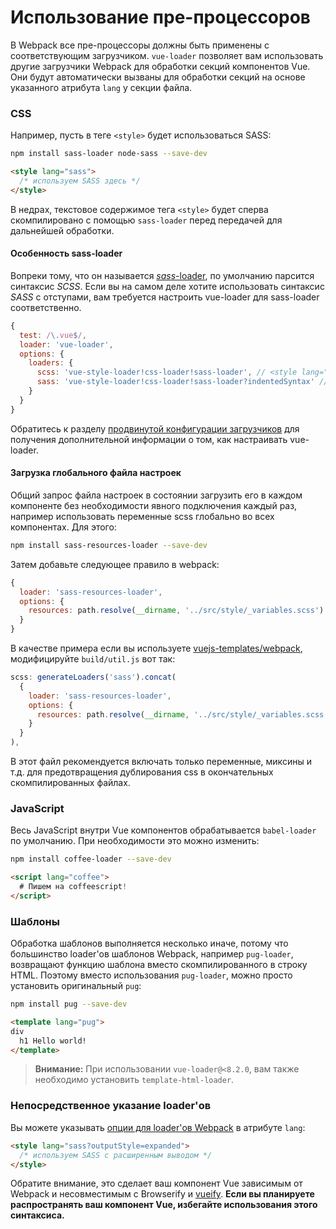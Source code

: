 # Использование пре-процессоров

В Webpack все пре-процессоры должны быть применены с соответствующим загрузчиком. `vue-loader` позволяет вам использовать другие загрузчики Webpack для обработки секций компонентов Vue. Они будут автоматически вызваны для обработки секций на основе указанного атрибута `lang` у секции файла.

### CSS

Например, пусть в теге `<style>` будет использоваться SASS:

``` bash
npm install sass-loader node-sass --save-dev
```

``` html
<style lang="sass">
  /* используем SASS здесь */
</style>
```

В недрах, текстовое содержимое тега `<style>` будет сперва скомпилировано с помощью `sass-loader` перед передачей для дальнейшей обработки.

#### Особенность sass-loader

Вопреки тому, что он называется [*sass*-loader](https://github.com/jtangelder/sass-loader), по умолчанию парсится синтаксис *SCSS*. Если вы на самом деле хотите использовать синтаксис *SASS* с отступами, вам требуется настроить vue-loader для sass-loader соответственно.

```javascript
{
  test: /\.vue$/,
  loader: 'vue-loader',
  options: {
    loaders: {
      scss: 'vue-style-loader!css-loader!sass-loader', // <style lang="scss">
      sass: 'vue-style-loader!css-loader!sass-loader?indentedSyntax' // <style lang="sass">
    }
  }
}
```

Обратитесь к разделу [продвинутой конфигурации загрузчиков](./advanced.md) для получения дополнительной информации о том, как настраивать vue-loader.

#### Загрузка глобального файла настроек

Общий запрос файла настроек в состоянии загрузить его в каждом компоненте без необходимости явного подключения каждый раз, например использовать переменные scss глобально во всех компонентах. Для этого:

``` bash
npm install sass-resources-loader --save-dev
```

Затем добавьте следующее правило в webpack:

``` js
{
  loader: 'sass-resources-loader',
  options: {
    resources: path.resolve(__dirname, '../src/style/_variables.scss')
  }
}
```

В качестве примера если вы используете [vuejs-templates/webpack](https://github.com/vuejs-templates/webpack), модифицируйте `build/util.js` вот так:

``` js
scss: generateLoaders('sass').concat(
  {
    loader: 'sass-resources-loader',
    options: {
      resources: path.resolve(__dirname, '../src/style/_variables.scss')
    }
  }
),
```

В этот файл рекомендуется включать только переменные, миксины и т.д. для предотвращения дублирования css в окончательных скомпилированных файлах.

### JavaScript

Весь JavaScript внутри Vue компонентов обрабатывается `babel-loader` по умолчанию. При необходимости это можно изменить:

``` bash
npm install coffee-loader --save-dev
```

``` html
<script lang="coffee">
  # Пишем на coffeescript!
</script>
```

### Шаблоны

Обработка шаблонов выполняется несколько иначе, потому что большинство loader'ов шаблонов Webpack, например `pug-loader`, возвращают функцию шаблона вместо скомпилированного в строку HTML. Поэтому вместо использования `pug-loader`, можно просто установить оригинальный `pug`:

``` bash
npm install pug --save-dev
```

``` html
<template lang="pug">
div
  h1 Hello world!
</template>
```

> **Внимание:** При использовании `vue-loader@<8.2.0`, вам также необходимо установить `template-html-loader`.

### Непосредственное указание loader'ов

Вы можете указывать [опции для loader'ов Webpack](https://webpack.github.io/docs/loaders.html#introduction) в атрибуте `lang`:

``` html
<style lang="sass?outputStyle=expanded">
  /* используем SASS с расширенным выводом */
</style>
```

Обратите внимание, это сделает ваш компонент Vue зависимым от Webpack и несовместимым с Browserify и [vueify](https://github.com/vuejs/vueify). **Если вы планируете распространять ваш компонент Vue, избегайте использования этого синтаксиса.**

